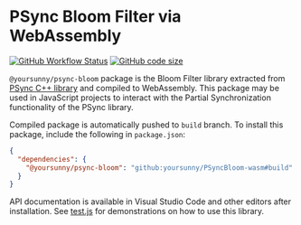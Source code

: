 # PSync Bloom Filter via WebAssembly

[![GitHub Workflow Status](https://img.shields.io/github/actions/workflow/status/yoursunny/PSyncBloom-wasm/build.yml)](https://github.com/yoursunny/PSyncBloom-wasm/actions) [![GitHub code size](https://img.shields.io/github/languages/code-size/yoursunny/PSyncBloom-wasm?style=flat&logo=GitHub)](https://github.com/yoursunny/PSyncBloom-wasm)

`@yoursunny/psync-bloom` package is the Bloom Filter library extracted from [PSync C++ library](https://github.com/named-data/PSync) and compiled to WebAssembly.
This package may be used in JavaScript projects to interact with the Partial Synchronization functionality of the PSync library.

Compiled package is automatically pushed to `build` branch.
To install this package, include the following in `package.json`:

```json
{
  "dependencies": {
    "@yoursunny/psync-bloom": "github:yoursunny/PSyncBloom-wasm#build"
  }
}
```

API documentation is available in Visual Studio Code and other editors after installation.
See [test.js](test.js) for demonstrations on how to use this library.
